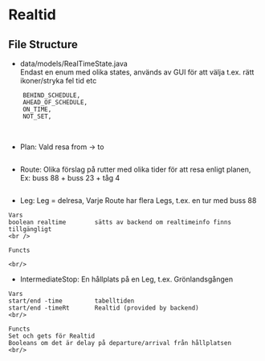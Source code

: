 # Realtid


## File Structure

* data/models/RealTimeState.java <br/>
Endast en enum med olika states, används av GUI för att välja t.ex. rätt ikoner/stryka fel tid etc 
```
    BEHIND_SCHEDULE,
    AHEAD_OF_SCHEDULE,
    ON_TIME,
    NOT_SET,
```


<br/>

* Plan: Vald resa from -> to
```

```
* Route: Olika förslag på rutter med olika tider för att resa enligt planen,  Ex: buss 88 + buss 23 + tåg 4
```

```
* Leg: Leg = delresa, Varje Route har flera Legs, t.ex. en tur med buss 88
```
Vars
boolean realtime        sätts av backend om realtimeinfo finns tillgängligt
<br />

Functs

<br/>

```
* IntermediateStop: En hållplats på en Leg, t.ex. Grönlandsgången
```
Vars
start/end -time         tabelltiden
start/end -timeRt       Realtid (provided by backend)
<br/>

Functs
Set och gets för Realtid 
Booleans om det är delay på departure/arrival från hållplatsen
<br/>



```
